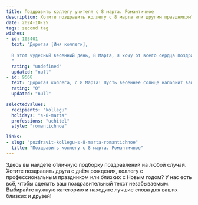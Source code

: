 ```yaml
---
title: Поздравить коллегу учителя с 8 марта. Романтичное
description: Хотите поздравить коллегу с 8 марта или другим праздником? Наш ИИ создаст незабываемое поздравление, а вы обязательно выделитесь среди других.  
date: 2024-10-25
tags: second tag
wishes:
- id: 103401
  text: "Дорогая [Имя коллеги],
  
  В этот чудесный весенний день, 8 Марта, я хочу от всего сердца поздравить Вас с праздником! Ваша преданность профессии учителя, Ваша способность зажигать сердца учеников и делиться своими знаниями – это поистине вдохновляющее зрелище.  Пусть Ваша жизнь будет наполнена  теплотой, радостью и  нежностью, словно первый весенний рассвет.  Пусть каждый день приносит Вам новые открытия и  вдохновение, а  любовь и счастье будут Вашими верными спутниками.  С праздником Весны!
  "
  rating: "undefined"
  updated: "null"
- id: 9568
  text: "Дорогая коллега, с 8 Марта! Пусть весеннее солнце наполнит вашу жизнь теплом и светом, а ученики дарят вам неиссякаемый источник вдохновения и радости. Желаю вам душевной гармонии, вдохновенных уроков и счастливых мгновений в кругу близких. Пускай каждый день будет наполнен ароматом цветов и звуками весенних птиц. С праздником, наша прекрасная учительница!"
  rating: "0"
  updated: "null"

selectedValues:
  recipients: "kollegu"
  holidays: "s-8-marta"
  professions: "uchitel"
  style: "romantichnoe"

links:
- slug: "pozdravit-kollegu-s-8-marta-romantichnoe"
  title: "Поздравить коллегу с 8 марта. Романтичное"
---
```


Здесь вы найдете отличную подборку поздравлений на любой случай. 
Хотите поздравить друга с днём рождения, коллегу с профессиональным праздником или близких с Новым годом? У нас есть всё, чтобы сделать ваш поздравительный текст незабываемым. Выбирайте нужную категорию и находите лучшие слова для ваших близких и друзей!
